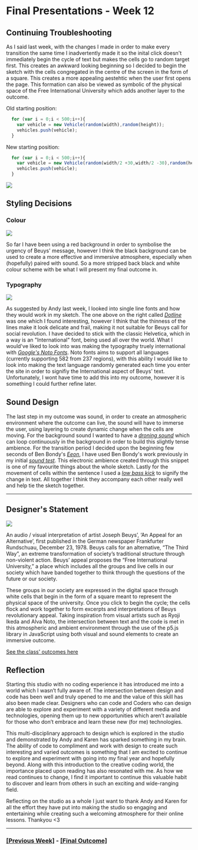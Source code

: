# Final Presentations - Week 12

## Continuing Troubleshooting
As I said last week, with the changes I made in order to make every transition the same time I inadvertently made it so the inital click doesn't immediately begin the cycle of text but makes the cells go to random target first. This creates an awkward looking beginning so I decided to begin the sketch with the cells congregated in the centre of the screen in the form of a square. This creates a more appealing aestehtic when the user first opens the page. This formation can also be viewed as symbolic of the physical space of the Free International University which adds another layer to the outcome.

Old starting position:

```Javascript
  for (var i = 0;i < 500;i++){
    var vehicle = new Vehicle(random(width),random(height));
    vehicles.push(vehicle);    
  } 
```
New starting position:

```Javascript
  for (var i = 0;i < 500;i++){
    var vehicle = new Vehicle(random(width/2 +30,width/2 -30),random(height/2 +30,height/2 -30));
    vehicles.push(vehicle);    
  } 
```
![](start.gif)

## Styling Decisions

### Colour

![](black_red.jpg)

So far I have been using a red background in order to symbolise the urgency of Beuys' message, however I think the black background can be used to create a more effective and immersive atmosphere, especially when (hopefully) paired with sound. So a more stripped back black and white colour scheme with be what I will present my final outcome in.

### Typography

![](type.jpg)

As suggested by Andy last week, I looked into single line fonts and how they would work in my sketch. The one above on the right called [*Dotline*](https://www.fontspace.com/dotline-font-f6023) was one which I found interesting, however I think that the thinness of the lines make it look delicate and frail, making it not suitable for Beuys call for social revolution. I have decided to stick with the classic Helvetica, which in a way is an "International" font, being used all over the world. What I would've liked to look into was making the typography truely international with [*Google's Noto Fonts*](https://www.google.com/get/noto/). Noto fonts aims to support all languages (currently supporting 582 from 237 regions), with this ability I would like to look into making the text language randomly generated each time you enter the site in order to signifiy the International aspect of Beuys' text. Unfortunately, I wont have time to add this into my outcome, however it is something I could further refine later.

## Sound Design

The last step in my outcome was sound, in order to create an atmospheric environment where the outcome can live, the sound will have to immerse the user, using layering to create dynamic change when the cells are moving. For the background sound I wanted to have a [*droning sound*](http://soundimage.org/wp-content/uploads/2016/08/Dystopic-City-Drone.mp3) which can loop continuously in the background in order to build this slightly tense ambience. For the transition period I decided upon the beginning few seconds of Ben Bondy's [*Eeon*](https://bblisss.bandcamp.com/track/eeon), I have used Ben Bondy's work previously in my initial [*sound test*](https://fergarundel.github.io/CODE-WORDS/week_06/SoundTest/). This electronic ambience created through this snippet is one of my favourite things about the whole sketch. Lastly for the movement of cells within the sentence I used a [*low bass kick*](https://freesound.org/people/kbeezy88/sounds/501757/) to signify the change in text. All together I think they accompany each other really well and help tie the sketch together.

---

## Designer's Statement

![](homepage.gif)

An audio / visual interpretation of artist Joseph Beuys’, ‘An Appeal for an Alternative’, first published in the German newspaper Frankfurter Rundschuau, December 23, 1978. Beuys calls for an alternative, “The Third Way”, an extreme transformation of society’s traditional structure through non-violent action. Beuys’ appeal proposes the “Free International University,” a place which includes all the groups and live cells in our society which have banded together to think through the questions of the future or our society. 

These groups in our society are expressed in the digital space through white cells that begin in the form of a square meant to represent the physical space of the university. Once you click to begin the cycle; the cells flock and work together to form excerpts and interpretations of Beuys revolutionary appeal. Taking inspiration from visual artists such as Ryoji Ikeda and Alva Noto, the intersection between text and the code is met in this atmospheric and ambient environment through the use of the p5.js library in JavaScript using both visual and sound elements to create an immersive outcome. 

[See the class' outcomes here](https://simandy.github.io/codewords/)

## Reflection

Starting this studio with no coding experience it has introduced me into a world which I wasn’t fully aware of. The intersection between design and code has been well and truly opened to me and the value of this skill has also been made clear. Designers who can code and Coders who can design are able to explore and experiment with a variety of different media and technologies, opening them up to new opportunities which aren’t available for those who don’t embrace and learn these new (for me) technologies. 

This multi-disciplinary approach to design which is explored in the studio and demonstrated by Andy and Karen has sparked something in my brain. The ability of code to compliment and work with design to create such interesting and varied outcomes is something that I am excited to continue to explore and experiment with going into my final year and hopefully beyond. Along with this introduction to the creative coding world, the importance placed upon reading has also resonated with me. As how we read continues to change, I find it important to continue this valuable habit to discover and learn from others in such an exciting and wide-ranging field. 

Reflecting on the studio as a whole I just want to thank Andy and Karen for all the effort they have put into making the studio so engaging and entertaining while creating such a welcoming atmosphere for their online lessons. Thankyou <3

---

### [[Previous Week]](https://fergarundel.github.io/CODE-WORDS/week_11/) - [[Final Outcome]](https://fergarundel.github.io/CODE-WORDS/week_12/cells_final/)
